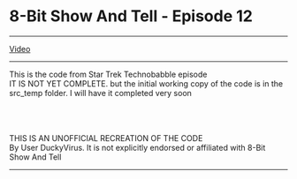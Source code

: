 # 8-Bit Show And Tell - Episode 12

***

[Video](https://www.youtube.com/watch?v=jL0-EYAqHAA "8-Bit Show and Tell")
***

This is the code from Star Trek Technobabble episode<br />
IT IS NOT YET COMPLETE.  but the initial working copy of the code is in the src_temp folder.  I will
have it completed very soon

<br />
<br />
<br />
THIS IS AN UNOFFICIAL RECREATION OF THE CODE<br />
By User DuckyVirus.  It is not explicitly endorsed or affiliated with 8-Bit Show And Tell<br />

***